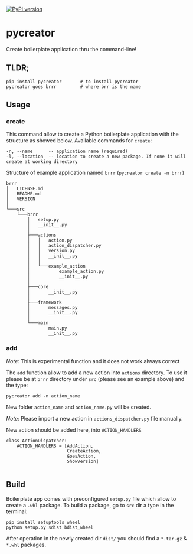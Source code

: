 [![PyPI version](https://badge.fury.io/py/pycreator.svg)](https://badge.fury.io/py/pycreator)

# pycreator
Create boilerplate application thru the command-line!

## TLDR; 
```
pip install pycreator       # to install pycreator
pycreator goes brrr         # where brr is the name
```

## Usage

### create
This command allow to create a Python boilerplate application with the structure as showed below.
Available commands for `create`:
```
-n, --name      -- application name (required)
-l, --location  -- location to create a new package. If none it will create at working directory
```

Structure of example application named `brrr` (`pycreator create -n brrr`)
```
brrr
│   LICENSE.md
│   README.md
│   VERSION
│
└───src
    └───brrr
        │   setup.py
        │   __init__.py
        │
        ├───actions
        │   │   action.py
        │   │   action_dispatcher.py
        │   │   version.py
        │   │   __init__.py
        │   │
        │   └───example_action
        │           example_action.py
        │           __init__.py
        │
        ├───core
        │       __init__.py
        │
        ├───framework
        │       messages.py
        │       __init__.py
        │
        └───main
                main.py
                __init__.py
```

### add 
_Note:_ This is experimental function and it does not work always correct

The `add` function allow to add a new action into `actions` directory. 
To use it please be at `brrr` directory under `src` (please see an example above) and the type: 
```
pycreator add -n action_name
```
New folder `action_name` and `action_name.py` will be created. 

_Note:_ Please import a new action in `actions_dispatcher.py` file manually.

New action should be added here, into `ACTION_HANDLERS`
```
class ActionDispatcher:
    ACTION_HANDLERS = [AddAction,
                       CreateAction,
                       GoesAction,
                       ShowVersion]
                       
```

## Build
Boilerplate app comes with preconfigured `setup.py` file which allow to create a `.whl` package.
To build a package, go to `src` dir a type in the terminal:
```
pip install setuptools wheel
python setup.py sdist bdist_wheel
```
After operation in the newly created dir `dist/` you should find a `*.tar.gz` & `*.whl` packages.


